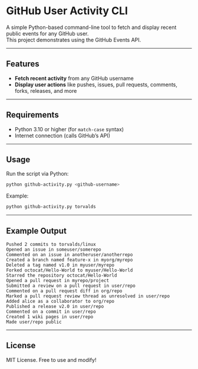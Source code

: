 # GitHub User Activity CLI

A simple Python-based command-line tool to fetch and display recent public events for any GitHub user.  
This project demonstrates using the GitHub Events API.

---

## Features

- **Fetch recent activity** from any GitHub username  
- **Display user actions** like pushes, issues, pull requests, comments, forks, releases, and more
  
---

## Requirements

- Python 3.10 or higher (for `match-case` syntax) 
- Internet connection (calls GitHub’s API)

---

## Usage

Run the script via Python:

```bash
python github-activity.py <github-username>
```

Example:

```bash
python github-activity.py torvalds
```

---

## Example Output

```text
Pushed 2 commits to torvalds/linux
Opened an issue in someuser/somerepo
Commented on an issue in anotheruser/anotherrepo
Created a branch named feature-x in myorg/myrepo
Deleted a tag named v1.0 in myuser/myrepo
Forked octocat/Hello-World to myuser/Hello-World
Starred the repository octocat/Hello-World
Opened a pull request in myrepo/project
Submitted a review on a pull request in user/repo
Commented on a pull request diff in org/repo
Marked a pull request review thread as unresolved in user/repo
Added alice as a collaborator to org/repo
Published a release v2.0 in user/repo
Commented on a commit in user/repo
Created 1 wiki pages in user/repo
Made user/repo public
```

---

## License

MIT License. Free to use and modify!
